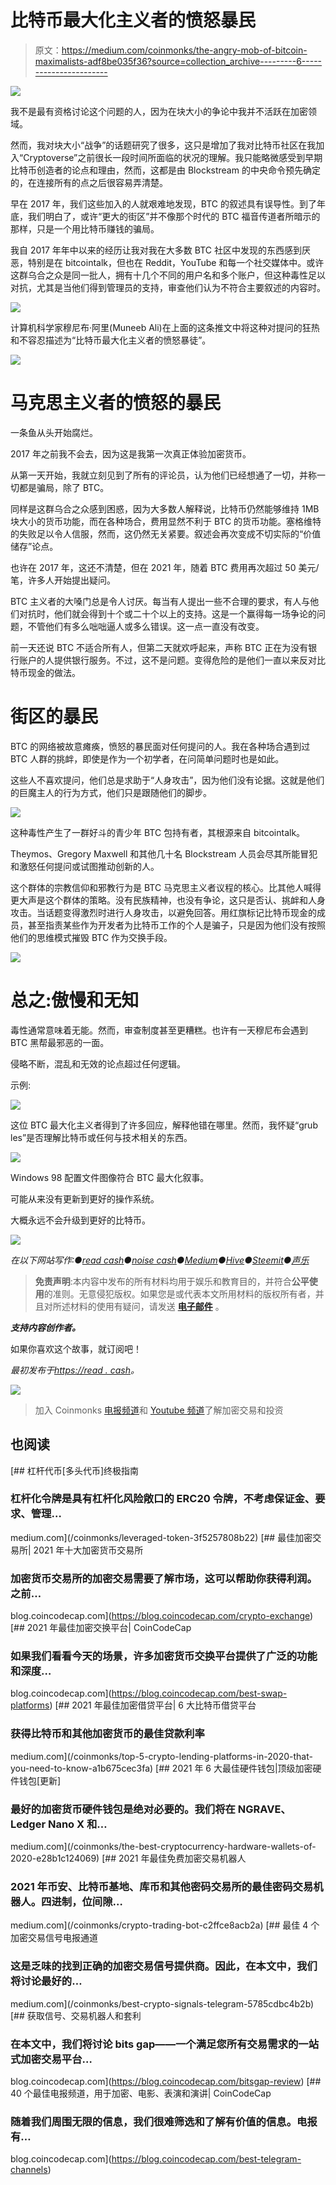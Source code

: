 # 比特币最大化主义者的愤怒暴民

> 原文：<https://medium.com/coinmonks/the-angry-mob-of-bitcoin-maximalists-adf8be035f36?source=collection_archive---------6----------------------->

![](img/fe893522615a50704f71b63293a91a15.png)

我不是最有资格讨论这个问题的人，因为在块大小的争论中我并不活跃在加密领域。

然而，我对块大小“战争”的话题研究了很多，这只是增加了我对比特币社区在我加入“Cryptoverse”之前很长一段时间所面临的状况的理解。我只能略微感受到早期比特币创造者的论点和理由，然而，这都是由 Blockstream 的中央命令预先确定的，在连接所有的点之后很容易弄清楚。

早在 2017 年，我们这些加入的人就艰难地发现，BTC 的叙述具有误导性。到了年底，我们明白了，或许“更大的街区”并不像那个时代的 BTC 福音传道者所暗示的那样，只是一个用比特币赚钱的骗局。

我自 2017 年年中以来的经历让我对我在大多数 BTC 社区中发现的东西感到厌恶，特别是在 bitcointalk，但也在 Reddit，YouTube 和每一个社交媒体中。或许这群乌合之众是同一批人，拥有十几个不同的用户名和多个账户，但这种毒性足以对抗，尤其是当他们得到管理员的支持，审查他们认为不符合主要叙述的内容时。

![](img/3f5bd09ecb2460695df6c44bddbba510.png)

计算机科学家穆尼布·阿里(Muneeb Ali)在上面的这条推文中将这种对提问的狂热和不容忍描述为“比特币最大化主义者的愤怒暴徒”。

![](img/f45130952a53784172d47cb34123d59a.png)

# 马克思主义者的愤怒的暴民

一条鱼从头开始腐烂。

2017 年之前我不会去，因为这是我第一次真正体验加密货币。

从第一天开始，我就立刻见到了所有的评论员，认为他们已经想通了一切，并称一切都是骗局，除了 BTC。

同样是这群乌合之众感到困惑，因为大多数人解释说，比特币仍然能够维持 1MB 块大小的货币功能，而在各种场合，费用显然不利于 BTC 的货币功能。塞格维特的失败足以令人信服，然而，这仍然无关紧要。叙述会再次变成不切实际的“价值储存”论点。

也许在 2017 年，这还不清楚，但在 2021 年，随着 BTC 费用再次超过 50 美元/笔，许多人开始提出疑问。

BTC 主义者的大嗓门总是令人讨厌。每当有人提出一些不合理的要求，有人与他们对抗时，他们就会得到十个或二十个以上的支持。这是一个赢得每一场争论的问题，不管他们有多么咄咄逼人或多么错误。这一点一直没有改变。

前一天还说 BTC 不适合所有人，但第二天就欢呼起来，声称 BTC 正在为没有银行账户的人提供银行服务。不过，这不是问题。变得危险的是他们一直以来反对比特币现金的做法。

# 街区的暴民

BTC 的网络被故意瘫痪，愤怒的暴民面对任何提问的人。我在各种场合遇到过 BTC 人群的挑衅，即使是作为一个初学者，在问简单问题时也是如此。

这些人不喜欢提问，他们总是求助于“人身攻击”，因为他们没有论据。这就是他们的巨魔主人的行为方式，他们只是跟随他们的脚步。

![](img/0db6923156e70560b6f4aec696c1b400.png)

这种毒性产生了一群好斗的青少年 BTC 包持有者，其根源来自 bitcointalk。

Theymos、Gregory Maxwell 和其他几十名 Blockstream 人员会尽其所能冒犯和激怒任何提问或试图推动创新的人。

这个群体的宗教信仰和邪教行为是 BTC 马克思主义者议程的核心。比其他人喊得更大声是这个群体的策略。没有民族精神，也没有争论，这只是否认、挑衅和人身攻击。当话题变得激烈时进行人身攻击，以避免回答。用红旗标记比特币现金的成员，甚至指责某些作为开发者为比特币工作的个人是骗子，只是因为他们没有按照他们的思维模式摧毁 BTC 作为交换手段。

![](img/f45130952a53784172d47cb34123d59a.png)

# 总之:傲慢和无知

毒性通常意味着无能。然而，审查制度甚至更糟糕。也许有一天穆尼布会遇到 BTC 黑帮最邪恶的一面。

侵略不断，混乱和无效的论点超过任何逻辑。

示例:

![](img/4a789043b0aecfdac9c486f2096ae361.png)

这位 BTC 最大化主义者得到了许多回应，解释他错在哪里。然而，我怀疑“grub les”是否理解比特币或任何与技术相关的东西。

![](img/2fb4adb86570a386f1799ebeb2106cfb.png)

Windows 98 配置文件图像符合 BTC 最大化叙事。

可能从来没有更新到更好的操作系统。

大概永远不会升级到更好的比特币。

![](img/f45130952a53784172d47cb34123d59a.png)

*在以下网站写作:●*[*read cash*](https://read.cash/@Pantera)*●*[*noise cash*](https://noise.cash/u/Pantera99)*●*[*Medium*](/@panterabch)*●*[*Hive*](https://hive.blog/@pantera1)*●*[*Steemit*](https://steemit.com/@pantera1)*●*[*声乐*](https://vocal.media/authors/pantera)

> **免责声明**:本内容中发布的所有材料均用于娱乐和教育目的，并符合**公平使用**的准则。无意侵犯版权。如果您是或代表本文所用材料的版权所有者，并且对所述材料的使用有疑问，请发送 [**电子邮件**](https://read.cash/@Pantera/cryptouknowns-battlegrounds-the-crypto-battle-royal-part-i-0ca762da#bad-link) 。

***支持内容创作者。***

如果你喜欢这个故事，就订阅吧！

*最初发布于*[*https://read . cash*](https://read.cash/@Pantera/the-angry-mob-of-btc-maximalists-1ea59eac)*。*

![](img/f45130952a53784172d47cb34123d59a.png)

> 加入 Coinmonks [电报频道](https://t.me/coincodecap)和 [Youtube 频道](https://www.youtube.com/c/coinmonks/videos)了解加密交易和投资

## 也阅读

[](/coinmonks/leveraged-token-3f5257808b22) [## 杠杆代币[多头代币]终极指南

### 杠杆化令牌是具有杠杆化风险敞口的 ERC20 令牌，不考虑保证金、要求、管理…

medium.com](/coinmonks/leveraged-token-3f5257808b22) [](https://blog.coincodecap.com/crypto-exchange) [## 最佳加密交易所| 2021 年十大加密货币交易所

### 加密货币交易所的加密交易需要了解市场，这可以帮助你获得利润。之前…

blog.coincodecap.com](https://blog.coincodecap.com/crypto-exchange) [](https://blog.coincodecap.com/best-swap-platforms) [## 2021 年最佳加密交换平台| CoinCodeCap

### 如果我们看看今天的场景，许多加密货币交换平台提供了广泛的功能和深度…

blog.coincodecap.com](https://blog.coincodecap.com/best-swap-platforms) [](/coinmonks/top-5-crypto-lending-platforms-in-2020-that-you-need-to-know-a1b675cec3fa) [## 2021 年最佳加密借贷平台| 6 大比特币借贷平台

### 获得比特币和其他加密货币的最佳贷款利率

medium.com](/coinmonks/top-5-crypto-lending-platforms-in-2020-that-you-need-to-know-a1b675cec3fa) [](/coinmonks/the-best-cryptocurrency-hardware-wallets-of-2020-e28b1c124069) [## 2021 年 6 大最佳硬件钱包|顶级加密硬件钱包[更新]

### 最好的加密货币硬件钱包是绝对必要的。我们将在 NGRAVE、Ledger Nano X 和…

medium.com](/coinmonks/the-best-cryptocurrency-hardware-wallets-of-2020-e28b1c124069) [](/coinmonks/crypto-trading-bot-c2ffce8acb2a) [## 2021 年最佳免费加密交易机器人

### 2021 年币安、比特币基地、库币和其他密码交易所的最佳密码交易机器人。四进制，位间隙…

medium.com](/coinmonks/crypto-trading-bot-c2ffce8acb2a) [](/coinmonks/best-crypto-signals-telegram-5785cdbc4b2b) [## 最佳 4 个加密交易信号电报通道

### 这是乏味的找到正确的加密交易信号提供商。因此，在本文中，我们将讨论最好的…

medium.com](/coinmonks/best-crypto-signals-telegram-5785cdbc4b2b) [](https://blog.coincodecap.com/bitsgap-review) [## 获取信号、交易机器人和套利

### 在本文中，我们将讨论 bits gap——一个满足您所有交易需求的一站式加密交易平台…

blog.coincodecap.com](https://blog.coincodecap.com/bitsgap-review) [](https://blog.coincodecap.com/best-telegram-channels) [## 40 个最佳电报频道，用于加密、电影、表演和演讲| CoinCodeCap

### 随着我们周围无限的信息，我们很难筛选和了解有价值的信息。电报有…

blog.coincodecap.com](https://blog.coincodecap.com/best-telegram-channels)